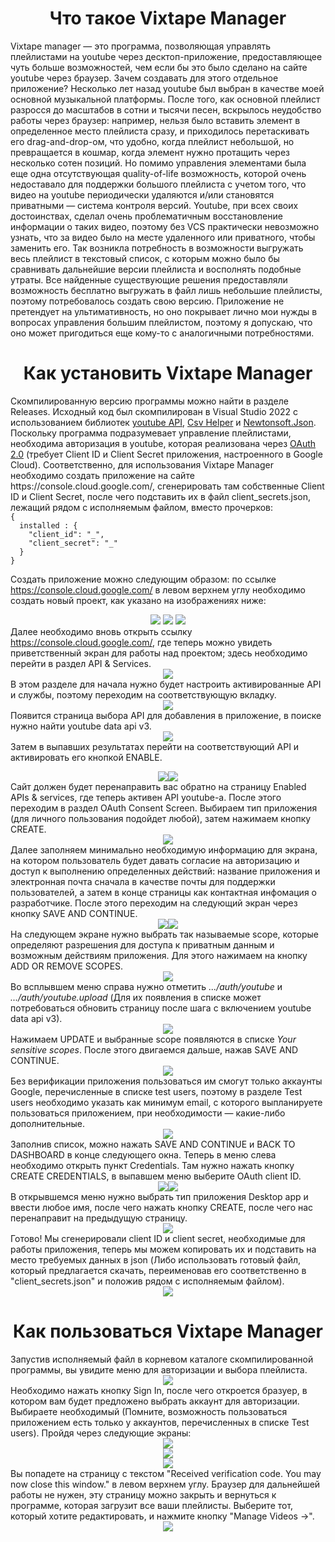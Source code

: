 <h1 align="center">Что такое Vixtape Manager</h1>
Vixtape manager — это программа, позволяющая управлять плейлистами на youtube через десктоп-приложение, предоставляющее чуть больше возможностей, чем если бы это было сделано на сайте youtube через браузер. Зачем создавать для этого отдельное приложение? 
Несколько лет назад youtube был выбран в качестве моей основной музыкальной платформы. После того, как 
основной плейлист разросся до масштабов в сотни и тысячи песен, вскрылось неудобство работы через браузер: 
например, нельзя было вставить элемент в определенное место плейлиста сразу, и приходилось перетаскивать его 
drag-and-drop-ом, что удобно, когда плейлист небольшой, но превращается в кошмар, когда элемент нужно протащить 
через несколько сотен позиций. Но помимо управления элементами была еще одна отсутствующая quality-of-life 
возможность, которой очень недоставало для поддержки большого плейлиста с учетом того, что видео на youtube 
периодически удаляются и/или становятся приватными — система контроля версий. Youtube, при всех своих 
достоинствах, сделал очень проблематичным восстановление информации о таких видео, поэтому без VCS практически 
невозможно узнать, что за видео было на месте удаленного или приватного, чтобы заменить его. Так возникла потребность в возможности выгружать 
весь плейлист в текстовый список, с которым можно было бы сравнивать дальнейшие версии плейлиста и восполнять 
подобные утраты. Все найденные существующие решения предоставляли возможность бесплатно выгружать в файл лишь 
небольшие плейлисты, поэтому потребовалось создать свою версию. Приложение не претендует на ультимативность, 
но оно покрывает лично мои нужды в вопросах управления большим плейлистом, поэтому я допускаю, что оно может
пригодиться еще кому-то с аналогичными потребностями.
<h1 align="center">Как установить Vixtape Manager</h1>
Скомпилированную версию программы можно найти в разделе Releases. Исходный код был скомпилирован в Visual Studio 2022 с использованием библиотек <a href="developers.google.com/youtube/v3">youtube API</a>, 
<a href="https://joshclose.github.io/CsvHelper/">Csv Helper</a> и <a href="https://www.newtonsoft.com/json">Newtonsoft.Json</a>. Поскольку программа подразумевает управление плейлистами, необходима авторизация в youtube, которая реализована через <a href="https://developers.google.com/youtube/v3/guides/moving_to_oauth">OAuth 2.0</a> (требует Client ID и Client Secret приложения, настроенного в Google Cloud). Соответственно, для использования Vixtape Manager необходимо создать приложение на сайте <a>https://console.cloud.google.com/</a>, сгенерировать там собственные Client ID и Client Secret, после чего подставить их в файл client_secrets.json, лежащий рядом с исполняемым файлом, вместо прочерков:
<code>
{
  installed : { 
    "client_id": "_",
    "client_secret": "_"
  }    
}
</code>

Создать приложение можно следующим образом: по ссылке <a>https://console.cloud.google.com/</a> в левом верхнем углу необходимо создать новый проект, как указано на изображениях ниже: <div align="center"><img src="https://i.imgur.com/kpj7bNY.png"> <img src="https://imgur.com/f9RB8nQ.png"> <img src="https://imgur.com/AdcH9GP.png"></div>
Далее необходимо вновь открыть ссылку <a>https://console.cloud.google.com/</a>, где теперь можно увидеть приветственный экран для работы над проектом; здесь необходимо перейти в раздел API & Services. <div align="center"><img src="https://imgur.com/on9SNed.png"></div>
В этом разделе для начала нужно будет настроить активированные API и службы, поэтому переходим на соответствующую вкладку. <div align="center"><img src="https://imgur.com/f8JLZi1.png"></div>
Появится страница выбора API для добавления в приложение, в поиске нужно найти youtube data api v3. <div align="center"><img src="https://imgur.com/jtZ9nNR.png"></div>
Затем в выпавших результатах перейти на соответствующий API и активировать его кнопкой ENABLE.
<div align="center"><img src="https://imgur.com/ieYorVr.png"><img src="https://imgur.com/aZPEoF1.png"></div>
Сайт должен будет перенаправить вас обратно на страницу Enabled APIs & services, где теперь активен API youtube-а. После этого переходим в раздел OAuth Consent Screen. Выбираем тип приложения (для личного пользования подойдет любой), затем нажимаем кнопку CREATE. <div align="center"><img src="https://imgur.com/Z7kjhrS.png"></div>
Далее заполняем минимально необходимую информацию для экрана, на котором пользователь будет давать согласие на авторизацию и доступ к выполнению определенных действий: название приложения и электронная почта сначала в качестве почты для поддержки пользователей, а затем в конце страницы как контактная инфомация о разработчике. После этого переходим на следующий экран через кнопку SAVE AND CONTINUE.
 <div align="center"><img src="https://imgur.com/vz0tO2W.png"><img src="https://imgur.com/nIwRwB8.png"></div>
 На следующем экране нужно выбрать так называемые scope, которые определяют разрешения для доступа к приватным данным и возможным действиям приложения. Для этого нажимаем на кнопку ADD OR REMOVE SCOPES.
<div align="center"><img src="https://imgur.com/Ck1T7fI.png"></div>
Во всплывшем меню справа нужно отметить <i>.../auth/youtube</i> и <i>.../auth/youtube.upload</i> (Для их появления в списке может потребоваться обновить страницу после шага с включением youtube data api v3). 
<div align="center"><img src="https://imgur.com/ELI6yaS.png"></div>
Нажимаем UPDATE и выбранные scope появляются в списке <i>Your sensitive scopes</i>. После этого двигаемся дальше, нажав SAVE AND CONTINUE.
<div align="center"><img src="https://imgur.com/GRH8blj.png"></div>
Без верификации приложения пользоваться им смогут только аккаунты Google, перечисленные в списке test users, поэтому в разделе Test users необходимо указать как минимум email, с которого выпланируете пользоваться приложением, при необходимости — какие-либо дополнительные. 
<div align="center"><img src="https://imgur.com/IGgEcfu.png"></div>
Заполнив список, можно нажать SAVE AND CONTINUE и BACK TO DASHBOARD в конце следующего окна.
Теперь в меню слева необходимо открыть пункт Credentials. Там нужно нажать кнопку CREATE CREDENTIALS, в выпавшем меню выберите OAuth client ID.
<div align="center"><img src="https://imgur.com/aBxsAjC.png"><img src="https://imgur.com/FSGML2A.png"></div>
В открывшемся меню нужно выбрать тип приложения Desktop app и ввести любое имя, после чего нажать кнопку CREATE, после чего нас перенаправит на предыдущую страницу.
<div align="center"><img src="https://imgur.com/F0UQOBh.png"></div>
Готово! Мы сгенерировали client ID и client secret, необходимые для работы приложения, теперь мы можем копировать их и подставить на место требуемых данных в json (Либо использовать готовый файл, который предлагается скачать, переименовав его соответственно в "client_secrets.json" и положив рядом с исполняемым файлом).
<div align="center"><img src="https://imgur.com/GuagjlT.png"></div>
<h1 align="center">Как пользоваться Vixtape Manager</h1>
Запустив исполняемый файл в корневом каталоге скомпилированной программы, вы увидите меню для авторизации и выбора плейлиста. 
<div align="center"><img src="https://imgur.com/f9rGHrC.png"></div>
Необходимо нажать кнопку Sign In, после чего откроется бразуер, в котором вам будет предложено выбрать аккаунт для авторизации. Выбираете необходимый (Помните, возможность пользоваться приложением есть только у аккаунтов, перечисленных в списке Test users). Пройдя через следующие экраны:
<div align="center"><img src="https://imgur.com/s8KrXhp.png"></div>
<div align="center"><img src="https://imgur.com/kfEsOZS.png"></div>
<div align="center"><img src="https://imgur.com/qrog3zj.png"></div>
Вы попадете на страницу с текстом "Received verification code. You may now close this window." в левом верхнем углу. Браузер для дальнейшей работы не нужен, эту страницу можно закрыть и вернуться к программе, которая загрузит все ваши плейлисты. Выберите тот, который хотите редактировать, и нажмите кнопку "Manage Videos ->".
<div align="center"><img src="https://imgur.com/pYn35BB.png"></div>
